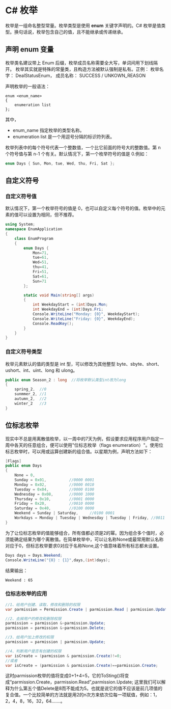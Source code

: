 # C# 枚举

枚举是一组命名整型常量。枚举类型是使用 **enum** 关键字声明的。C# 枚举是值类型。换句话说，枚举包含自己的值，且不能继承或传递继承。



## 声明 enum 变量

枚举类名建议带上 Enum 后缀，枚举成员名称需要全大写，单词间用下划线隔开。 枚举其实就是特殊的常量类，且构造方法被默认强制是私有。正例： 枚举名字： DealStatusEnum， 成员名称： SUCCESS / UNKOWN_REASON

声明枚举的一般语法：

```
enum <enum_name>
{ 
    enumeration list 
};
```



其中，

- enum_name 指定枚举的类型名称。
- enumeration list 是一个用逗号分隔的标识符列表。

枚举列表中的每个符号代表一个整数值，一个比它前面的符号大的整数值。第 n 个符号值与第 n-1 个有关。默认情况下，第一个枚举符号的值是 0.例如：

```c#
enum Days { Sun, Mon, tue, Wed, thu, Fri, Sat };
```



## 自定义符号

### 自定义符号值

默认情况下，第一个枚举符号的值是 0，也可以自定义每个符号的值。枚举中的元素的值可以设置为相同，但不推荐。

```c#
using System;
namespace EnumApplication
{
    class EnumProgram
    {
        enum Days {
            Mon=71, 
            tue=61, 
            Wed=51, 
            thu=41, 
            Fri=51, 
            Sat=61, 
            Sun=71
        };

        static void Main(string[] args)
        {
            int WeekdayStart = (int)Days.Mon;
            int WeekdayEnd = (int)Days.Fri;
            Console.WriteLine("Monday: {0}", WeekdayStart);
            Console.WriteLine("Friday: {0}", WeekdayEnd);
            Console.ReadKey();
        }
    }
}
```



### 自定义符号类型

枚举元素默认的值的类型是 int 型，可以修改为其他整型 byte、sbyte、short、ushort、int、uint、long 和 ulong。

```c#
public enum Season_2 : long  //将枚举默认类型int改为long
{
    spring_2,  //0
    sunmmer_2, //1
    autumn_2,  //2
    winter_2   //3
}
```



## 位标志枚举

现实中不总是用离散值枚举，以一周中的7天为例，假设要求应用程序用户指定一周中各天的任意组合，便可以使用"位标志枚举（flags enumeration）"。使用位标志枚举时，可以用或运算创建新的组合值。以星期为例，声明方法如下：

```c#
[Flags]
public enum Days
{
    None = 0,
    Sunday = 0x01,          //0000 0001
    Monday = 0x02,          //0000 0010
    Tuesday = 0x04,         //0000 0100
    Wednesday = 0x08,       //0000 1000
    Thursday = 0x10,        //0001 0000
    Friday = 0x20,          //0010 0000
    Saturday = 0x40,        //0100 0000
    Weekend = Sunday | Saturday,     //0100 0001
    Workdays = Monday | Tuesday | Wednesday | Tuesday | Friday, //0011 1110
}
```



为了让位标志枚举的值能够组合，所有值都必须是2的幂。因为组合多个值时，必须能确定结果为哪个离散值。在简单枚举中，可以让名称None或最常用默认名称对应于0，但标志枚举要求0对应于名称None,这个值意味着所有标志都未设置。

```c#
Days days = Days.Weekend;
Console.WriteLine("{0} : {1}",days,(int)days);
```



结果输出：

```
Weekend : 65
```



### 位标志枚举的应用

```c#
//1、给用户创建、读取，修改和删除的权限
var parmission = Permission.Create | parmission.Read | parmission.Update | parmission.Delete;

//2、去掉用户的修改和删除权限
parmission = parmission &~parmission.Update;
parmission = parmission &~parmission.Delete;

//3、给用户加上修改的权限
parmission = parmission | parmission.Update;

//4、判断用户是否有创建的权限
var isCreate = (parmission & parmission.Create)!=0;
//或者
var isCreate = (parmission & parmission.Create)==parmission.Create;
```



这时parmission枚举的值将变成0+1+4=5，它的ToSting()将变成“parmission.Create，parmission.Read”,parmission.Update; 这里我们可以解释为什么第五个值Delete是8而不能成为5。也就是说它的值不应该是前几项值的复合值。一个比较简单的方法就是用2的n次方来依次位每一项赋值，例如：1，2，4，8，16，32，64.......。